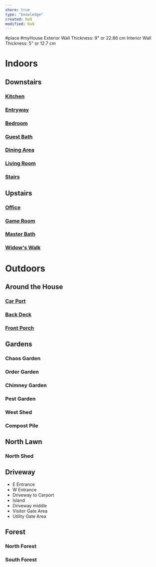 ```yaml
---
share: true
type: "knowledge"
created: NaN 
modified: NaN
---
```

 
#place #myHouse 
Exterior Wall Thickness: 9" or 22.86 cm
Interior Wall Thickness: 5" or 12.7 cm

# Indoors
## Downstairs
### [Kitchen](./Kitchen.md)
### [Entryway](./Entryway.md)
### [Bedroom](./Bedroom.md)
### [Guest Bath](./Guest%20Bath.md)
### [Dining Area](./Dining%20Area.md)
### [Living Room](./Living%20Room.md)
### [Stairs](./Stairs.md)
## Upstairs
### [Office](./Office.md)
### [Game Room](./Game%20Room.md)
### [Master Bath](./Master%20Bath.md)
### [Widow's Walk](./Widow's%20Walk.md)

# Outdoors
## Around the House
### [Car Port](./Car%20Port.md)
### [Back Deck](./Back%20Deck.md)
### [Front Porch](./Front%20Porch.md)

## Gardens
### Chaos Garden
### Order Garden
### Chimney Garden
### Pest Garden
### West Shed
### Compost Pile
## North Lawn
### North Shed
## Driveway
- E Entrance
- W Entrance
- Driveway to Carport
- Island
- Driveway middle
- Visitor Gate Area
- Utility Gate Area
## Forest
### North Forest
### South Forest
